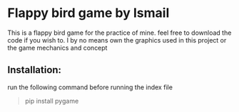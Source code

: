<h1>Flappy bird game by Ismail</h1>
<p>This is a flappy bird game for the practice of mine. feel free to download the code if you wish to. I by no means own the graphics used in this project or the game mechanics and concept<p>
  
<h2>Installation:</h2>
run the following command before running the index file
<blockquote><p>pip install pygame</p></blockquote>
